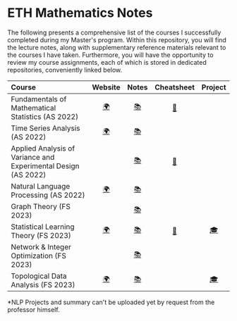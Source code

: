 # ETH Mathematics Notes


The following presents a comprehensive list of the courses I successfully completed during my Master's program. Within this repository, you will find the  lecture notes, along with supplementary reference materials relevant to the courses I have taken. Furthermore, you will have the opportunity to review my course assignments, each of which is stored in dedicated repositories, conveniently linked below.

| Course                                                       |                           Website                            |  Notes  |    Cheatsheet    |                           Project                            |
| :----------------------------------------------------------- | :----------------------------------------------------------: | :-----: | :--------------: | :----------------------------------------------------------: |
| Fundamentals of Mathematical Statistics  (AS 2022)                             | [:earth_africa:](https://stat.ethz.ch/lectures/as22/mathstat.php)    | [:books:](https://github.com/majkevh/eth-math-stats/blob/main/notes/mathstat2022.pdf) | [:page_with_curl:](https://github.com/majkevh/eth-math-stats/blob/main/notes/statcards.pdf) |                                                              |
| Time Series Analysis   (AS 2022)              | [:earth_africa:](https://stat.ethz.ch/~nicolai/timeseries/)   |     [:books:](https://github.com/majkevh/eth-math-stats/blob/main/notes/TimeSeries2022.pdf)     |                  |  |
| Applied Analysis of Variance and Experimental Design  (AS 2022)              |    |     [:books:](https://github.com/majkevh/eth-math-stats/blob/main/notes/fcdae.pdf)     |       [:page_with_curl:](https://github.com/majkevh/eth-math-stats/blob/main/cheatsheets/anova.pdf)           |  |
| Natural Language Processing (AS 2022)                  | [:earth_africa:](https://rycolab.io/classes/intro-nlp-f22/)   |       [:books:](https://github.com/majkevh/eth-math-stats/blob/main/notes/nlpscript.pdf)      |               |   |
| Graph Theory   (FS 2023)               |  |    [:books:](https://github.com/majkevh/eth-math-stats/blob/main/notes/lecturenotes.pdf)         |   | |
| Statistical Learning Theory  (FS 2023)                | [:earth_africa:](https://ml2.inf.ethz.ch/courses/slt/)   | [:books:](https://github.com/carloscotrini/slt_script)      |   [:page_with_curl:](https://github.com/majkevh/eth-math-stats/blob/main/cheatsheets/summaryslt.pdf)       |  [:mortar_board:](https://github.com/majkevh/eth-stats-learning-fs23) |
| Network & Integer Optimization  (FS 2023)                |  | [:books:](https://github.com/majkevh/eth-math-stats/blob/main/notes/scriptnio.pdf)     |          |   |
| Topological Data Analysis  (FS 2023)                | [:earth_africa:](https://ti.inf.ethz.ch/ew/courses/TDA23/index.html)   | [:books:](https://github.com/majkevh/eth-math-stats/blob/main/notes/scripttda.pdf)     |          |  [:mortar_board:](https://github.com/majkevh/eth-tda-fs23)  |

*NLP Projects and summary can't be uploaded yet by request from the professor himself.



